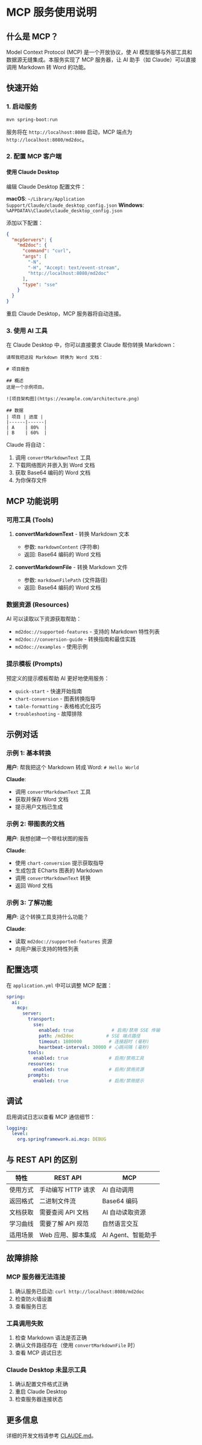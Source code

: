 # MCP 服务使用说明

## 什么是 MCP？

Model Context Protocol (MCP) 是一个开放协议，使 AI 模型能够与外部工具和数据源无缝集成。本服务实现了 MCP 服务器，让 AI 助手（如 Claude）可以直接调用 Markdown 转 Word 的功能。

## 快速开始

### 1. 启动服务

```bash
mvn spring-boot:run
```

服务将在 `http://localhost:8080` 启动，MCP 端点为 `http://localhost:8080/md2doc`。

### 2. 配置 MCP 客户端

#### 使用 Claude Desktop

编辑 Claude Desktop 配置文件：

**macOS**: `~/Library/Application Support/Claude/claude_desktop_config.json`
**Windows**: `%APPDATA%\Claude\claude_desktop_config.json`

添加以下配置：

```json
{
  "mcpServers": {
    "md2doc": {
      "command": "curl",
      "args": [
        "-N",
        "-H", "Accept: text/event-stream",
        "http://localhost:8080/md2doc"
      ],
      "type": "sse"
    }
  }
}
```

重启 Claude Desktop，MCP 服务器将自动连接。

### 3. 使用 AI 工具

在 Claude Desktop 中，你可以直接要求 Claude 帮你转换 Markdown：

```
请帮我把这段 Markdown 转换为 Word 文档：

# 项目报告

## 概述
这是一个示例项目。

![项目架构图](https://example.com/architecture.png)

## 数据
| 项目 | 进度 |
|------|------|
| A    | 80%  |
| B    | 60%  |
```

Claude 将自动：
1. 调用 `convertMarkdownText` 工具
2. 下载网络图片并嵌入到 Word 文档
3. 获取 Base64 编码的 Word 文档
4. 为你保存文件

## MCP 功能说明

### 可用工具 (Tools)

1. **convertMarkdownText** - 转换 Markdown 文本
   - 参数: `markdownContent` (字符串)
   - 返回: Base64 编码的 Word 文档

2. **convertMarkdownFile** - 转换 Markdown 文件
   - 参数: `markdownFilePath` (文件路径)
   - 返回: Base64 编码的 Word 文档

### 数据资源 (Resources)

AI 可以读取以下资源获取帮助：

- `md2doc://supported-features` - 支持的 Markdown 特性列表
- `md2doc://conversion-guide` - 转换指南和最佳实践
- `md2doc://examples` - 使用示例

### 提示模板 (Prompts)

预定义的提示模板帮助 AI 更好地使用服务：

- `quick-start` - 快速开始指南
- `chart-conversion` - 图表转换指导
- `table-formatting` - 表格格式化技巧
- `troubleshooting` - 故障排除

## 示例对话

### 示例 1: 基本转换

**用户**: 帮我把这个 Markdown 转成 Word: `# Hello World`

**Claude**:
- 调用 `convertMarkdownText` 工具
- 获取并保存 Word 文档
- 提示用户文档已生成

### 示例 2: 带图表的文档

**用户**: 我想创建一个带柱状图的报告

**Claude**:
- 使用 `chart-conversion` 提示获取指导
- 生成包含 ECharts 图表的 Markdown
- 调用 `convertMarkdownText` 转换
- 返回 Word 文档

### 示例 3: 了解功能

**用户**: 这个转换工具支持什么功能？

**Claude**:
- 读取 `md2doc://supported-features` 资源
- 向用户展示支持的特性列表

## 配置选项

在 `application.yml` 中可以调整 MCP 配置：

```yaml
spring:
  ai:
    mcp:
      server:
        transport:
          sse:
            enabled: true              # 启用/禁用 SSE 传输
            path: /md2doc            # SSE 端点路径
            timeout: 1800000          # 连接超时 (毫秒)
            heartbeat-interval: 30000 # 心跳间隔 (毫秒)
        tools:
          enabled: true               # 启用/禁用工具
        resources:
          enabled: true               # 启用/禁用资源
        prompts:
          enabled: true               # 启用/禁用提示
```

## 调试

启用调试日志以查看 MCP 通信细节：

```yaml
logging:
  level:
    org.springframework.ai.mcp: DEBUG
```

## 与 REST API 的区别

| 特性 | REST API | MCP |
|------|----------|-----|
| 使用方式 | 手动编写 HTTP 请求 | AI 自动调用 |
| 返回格式 | 二进制文件流 | Base64 编码 |
| 文档获取 | 需要查阅 API 文档 | AI 自动读取资源 |
| 学习曲线 | 需要了解 API 规范 | 自然语言交互 |
| 适用场景 | Web 应用、脚本集成 | AI Agent、智能助手 |

## 故障排除

### MCP 服务器无法连接

1. 确认服务已启动: `curl http://localhost:8080/md2doc`
2. 检查防火墙设置
3. 查看服务日志

### 工具调用失败

1. 检查 Markdown 语法是否正确
2. 确认文件路径存在（使用 `convertMarkdownFile` 时）
3. 查看 MCP 调试日志

### Claude Desktop 未显示工具

1. 确认配置文件格式正确
2. 重启 Claude Desktop
3. 检查服务器连接状态

## 更多信息

详细的开发文档请参考 [CLAUDE.md](CLAUDE.md)。
